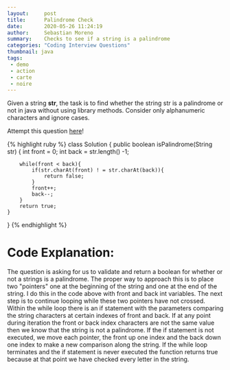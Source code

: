 ```yaml
---
layout:     post
title:      Palindrome Check
date:       2020-05-26 11:24:19
author:     Sebastian Moreno
summary:    Checks to see if a string is a palindrome
categories: "Coding Interview Questions"
thumbnail: java
tags:
 - demo
 - action
 - carte
 - noire
---
```



Given a string __str__, the task is to find whether the string str is a palindrome or not in java without using library methods. Consider only alphanumeric characters and ignore cases.

Attempt this question [here][1]!



{% highlight ruby %}
class Solution {
    public boolean isPalindrome(String str) {
        int front = 0;
        int back = str.length() -1;

        while(front < back){
            if(str.charAt(front) ! = str.charAt(back)){
                return false;
            }
            front++;
            back--;
        }
        return true;
    }
}
{% endhighlight %}

# Code Explanation:
The question is asking for us to validate and return a boolean for whether or not a strings is a palindrome. The proper way to approach this is to place two "pointers" one at the beginning of the string and one at the end of the string. I do this in the code above with front and back int variables. The next step is to continue looping while these two pointers have not crossed. Within the while loop there is an if statement with the parameters comparing the string characters at certain indexes of front and back. If at any point during iteration the front or back index characters are not the same value then we know that the string is not a palindrome. If the if statement is not executed, we move each pointer, the front up one index and the back down one index to make a new comparison along the string. If the while loop terminates and the if statement is never executed the function returns true because at that point we have checked every letter in the string.


[1]: https://leetcode.com/problems/valid-palindrome/
